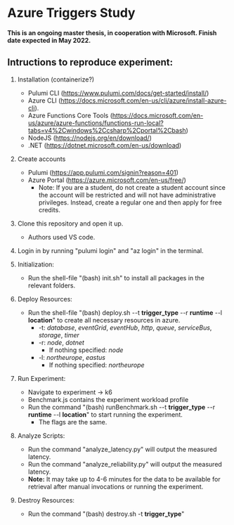 # Azure Triggers Study

#### This is an ongoing master thesis, in cooperation with Microsoft. Finish date expected in May 2022.

## Intructions to reproduce experiment:

1. Installation (containerize?)
   - Pulumi CLI (https://www.pulumi.com/docs/get-started/install/)
   - Azure CLI (https://docs.microsoft.com/en-us/cli/azure/install-azure-cli).
   - Azure Functions Core Tools (https://docs.microsoft.com/en-us/azure/azure-functions/functions-run-local?tabs=v4%2Cwindows%2Ccsharp%2Cportal%2Cbash)
   - NodeJS (https://nodejs.org/en/download/)
   - .NET (https://dotnet.microsoft.com/en-us/download)
2. Create accounts
   - Pulumi (https://app.pulumi.com/signin?reason=401)
   - Azure Portal (https://azure.microsoft.com/en-us/free/)
     - Note: If you are a student, do not create a student account since the account will be restricted and will not have administrative privileges. Instead, create a regular one and then apply for free credits.
3. Clone this repository and open it up.
   - Authors used VS code.
4. Login in by running "pulumi login" and "az login" in the terminal.
5. Initialization:
   - Run the shell-file "(bash) init.sh" to install all packages in the relevant folders.
6. Deploy Resources:

   - Run the shell-file "(bash) deploy.sh --t **trigger_type** --r **runtime** --l **location**" to create all necessary resources in azure.
     - -t: _database_, _eventGrid_, _eventHub_, _http_, _queue_, _serviceBus_, _storage_, _timer_
     - -r: _node_, _dotnet_
       - If nothing specified: _node_
     - -l: _northeurope_, _eastus_
       - If nothing specified: _northeurope_

7. Run Experiment:

   - Navigate to experiment -> k6
   - Benchmark.js contains the experiment workload profile
   - Run the command "(bash) runBenchmark.sh --t **trigger_type** --r **runtime** --l **location**" to start running the experiment.
     - The flags are the same.

8. Analyze Scripts:

   - Run the command "analyze_latency.py" will output the measured latency.
   - Run the command "analyze_reliability.py" will output the measured latency.
   - **Note:** It may take up to 4-6 minutes for the data to be available for retrieval after manual invocations or running the experiment.

9. Destroy Resources:
   - Run the command "(bash) destroy.sh -t **trigger_type**"
